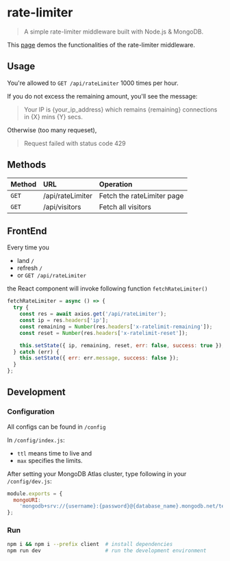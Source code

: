 # rate-limiter

> A simple rate-limiter middleware built with Node.js & MongoDB.

This [page](https://react-rate-limiter.herokuapp.com/) demos the functionalities of the rate-limiter middleware.

## Usage

You're allowed to `GET /api/rateLimiter` 1000 times per hour.

If you do not excess the remaining amount, you'll see the message:

> Your IP is {your_ip_address} which remains {remaining} connections in {X} mins {Y} secs.

Otherwise (too many requeset),

> Request failed with status code 429

## Methods

| Method | URL              | Operation                  |
| :----- | :--------------- | :------------------------- |
| `GET`  | /api/rateLimiter | Fetch the rateLimiter page |
| `GET`  | /api/visitors    | Fetch all visitors         |

## FrontEnd

Every time you

- land `/`
- refresh `/`
- or `GET /api/rateLimiter`

the React component will invoke following function `fetchRateLimiter()`

```js
fetchRateLimiter = async () => {
  try {
    const res = await axios.get('/api/rateLimiter');
    const ip = res.headers['ip'];
    const remaining = Number(res.headers['x-ratelimit-remaining']);
    const reset = Number(res.headers['x-ratelimit-reset']);

    this.setState({ ip, remaining, reset, err: false, success: true });
  } catch (err) {
    this.setState({ err: err.message, success: false });
  }
};
```

## Development

### Configuration

All configs can be found in `/config`

In `/config/index.js`:

- `ttl` means time to live and
- `max` specifies the limits.

After setting your MongoDB Atlas cluster, type following in your `/config/dev.js`:

```js
module.exports = {
  mongoURI:
    'mongodb+srv://{username}:{password}@{database_name}.mongodb.net/test?retryWrites=true'
};
```

### Run

```bash
npm i && npm i --prefix client  # install dependencies
npm run dev                     # run the development environment
```

